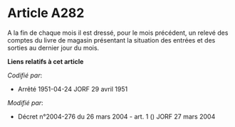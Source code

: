 # Article A282

A la fin de chaque mois il est dressé, pour le mois précédent, un relevé des comptes du livre de magasin présentant la
situation des entrées et des sorties au dernier jour du mois.

**Liens relatifs à cet article**

_Codifié par_:

  - Arrêté 1951-04-24 JORF 29 avril 1951

_Modifié par_:

  - Décret n°2004-276 du 26 mars 2004 - art. 1 () JORF 27 mars 2004

